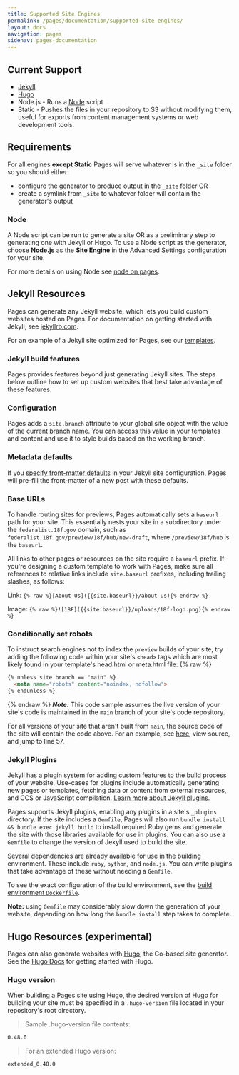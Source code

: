 ```yaml
---
title: Supported Site Engines
permalink: /pages/documentation/supported-site-engines/
layout: docs
navigation: pages
sidenav: pages-documentation
---
```


## Current Support
- [Jekyll](http://jekyllrb.com)
- [Hugo](https://gohugo.io/)
- Node.js - Runs a [Node](https://nodejs.org) script
- Static - Pushes the files in your repository to S3 without modifying them, useful for exports from content management systems or web development tools.

## Requirements
For all engines **except Static** Pages will serve whatever is in the `_site` folder so you should either:
- configure the generator to produce output in the `_site` folder OR
- create a symlink from `_site` to whatever folder will contain the generator's output

### Node
A Node script can be run to generate a site OR as a preliminary step to generating one with Jekyll or Hugo. To use a Node script as the generator, choose **Node.js** as the **Site Engine** in the Advanced Settings configuration for your site.

For more details on using Node see [node on pages]({{site.baseurl}}/pages/documentation/node-on-pages).

## Jekyll Resources
Pages can generate any Jekyll website, which lets you build custom websites hosted on Pages. For documentation on getting started with Jekyll, see [jekyllrb.com](http://jekyllrb.com/).

For an example of a Jekyll site optimized for Pages, see our [templates]({{site.baseurl}}/pages/documentation/templates/).

### Jekyll build features

Pages provides features beyond just generating Jekyll sites. The steps below outline how to set up custom websites that best take advantage of these features.

### Configuration

Pages adds a `site.branch` attribute to your global site object with the value of the current branch name. You can access this value in your templates and content and use it to style builds based on the working branch.

### Metadata defaults

If you [specify front-matter defaults](http://jekyllrb.com/docs/configuration/#front-matter-defaults) in your Jekyll site configuration, Pages will pre-fill the front-matter of a new post with these defaults.

### Base URLs

To handle routing sites for previews, Pages automatically sets a `baseurl` path for your site. This essentially nests your site in a subdirectory under the `federalist.18f.gov` domain, such as `federalist.18f.gov/preview/18f/hub/new-draft`, where `/preview/18f/hub` is the `baseurl`.

All links to other pages or resources on the site require a `baseurl` prefix. If you're designing a custom template to work with Pages, make sure all references to relative links include `site.baseurl` prefixes, including trailing slashes, as follows:

Link: `{% raw %}[About Us]({{site.baseurl}}/about-us){% endraw %}`

Image: `{% raw %}![18F]({{site.baseurl}}/uploads/18f-logo.png){% endraw %}`

### Conditionally set robots

To instruct search engines not to index the `preview` builds of your site, try adding the following code within your site's `<head>` tags which are most likely found in your template's head.html or meta.html file:
{% raw %}
```markdown
{% unless site.branch == "main" %}
  <meta name="robots" content="noindex, nofollow">
{% endunless %}
```
{% endraw %}
***Note:*** This code sample assumes the live version of your site's code is maintained in the `main` branch of your site's code repository.

For all versions of your site that aren't built from `main`, the source code of the site will contain the code above. For an example, see [here](https://federalist-proxy.app.cloud.gov/preview/18f/federalist-docs/wslack-patch-1/), view source, and jump to line 57.

### Jekyll Plugins

Jekyll has a plugin system for adding custom features to the build process of your website. Use-cases for plugins include automatically generating new pages or templates, fetching data or content from external resources, and CCS or JavaScript compilation. [Learn more about Jekyll plugins](http://jekyllrb.com/docs/plugins/).

Pages supports Jekyll plugins, enabling any plugins in a site's `_plugins` directory. If the site includes a `Gemfile`, Pages will also run `bundle install && bundle exec jekyll build` to install required Ruby gems and generate the site with those libraries available for use in plugins. You can also use a `Gemfile` to change the version of Jekyll used to build the site.

Several dependencies are already available for use in the building environment. These include `ruby`, `python`, and `node.js`. You can write plugins that take advantage of these without needing a `Gemfile`.

To see the exact configuration of the build environment, see the [build environment `Dockerfile`](https://github.com/18F/federalist-garden-build/blob/main/Dockerfile).

**Note:** using `Gemfile` may considerably slow down the generation of your website, depending on how long the `bundle install` step takes to complete.

## Hugo Resources (experimental)

Pages can also generate websites with [Hugo](http://gohugo.io/), the Go-based site generator. See the [Hugo Docs](https://gohugo.io/documentation/) for getting started with Hugo.

### Hugo version

When building a Pages site using Hugo, the desired version of Hugo for building your site must be specified in a `.hugo-version` file located in your repository's root directory.
>Sample .hugo-version file contents:
```markdown
0.48.0
```
>For an extended Hugo version:
```markdown
extended_0.48.0
```
